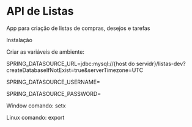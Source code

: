 # API de Listas
App para criação de listas de compras, desejos e tarefas

Instalação

Criar as variáveis de ambiente:

SPRING_DATASOURCE_URL=jdbc:mysql://{host do servidr}/listas-dev?createDatabaseIfNotExist=true&serverTimezone=UTC

SPRING_DATASOURCE_USERNAME=

SPRING_DATASOURCE_PASSWORD=

Window comando: setx

Linux comando: export
